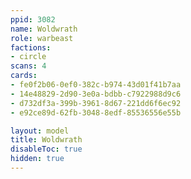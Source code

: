 ```yaml
---
ppid: 3082
name: Woldwrath
role: warbeast
factions:
- circle
scans: 4
cards:
- fe0f2b06-0ef0-382c-b974-43d01f41b7aa
- 14e48829-2d90-3e0a-bdbb-c7922988d9c6
- d732df3a-399b-3961-8d67-221dd6f6ec92
- e92ce89d-62fb-3048-8edf-85536556e55b

layout: model
title: Woldwrath
disableToc: true
hidden: true
---
```

